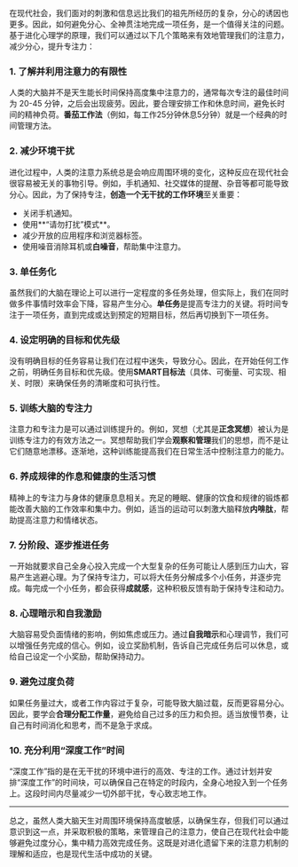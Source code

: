 在现代社会，我们面对的刺激和信息远比我们的祖先所经历的复杂，分心的诱因也更多。因此，如何避免分心、全神贯注地完成一项任务，是一个值得关注的问题。基于进化心理学的原理，我们可以通过以下几个策略来有效地管理我们的注意力，减少分心，提升专注力：

### 1. **了解并利用注意力的有限性**
人类的大脑并不是天生能长时间保持高度集中注意力的，通常每次专注的最佳时间为 20-45 分钟，之后会出现疲劳。因此，要合理安排工作和休息时间，避免长时间的精神负荷。**番茄工作法**（例如，每工作25分钟休息5分钟）就是一个经典的时间管理方法。

### 2. **减少环境干扰**
进化过程中，人类的注意力系统总是会响应周围环境的变化，这种反应在现代社会很容易被无关的事物引导。例如，手机通知、社交媒体的提醒、杂音等都可能导致分心。因此，为了保持专注，**创造一个无干扰的工作环境**至关重要：
   - 关闭手机通知。
   - 使用**“请勿打扰”模式**。
   - 减少开放的应用程序和浏览器标签。
   - 使用噪音消除耳机或**白噪音**，帮助集中注意力。

### 3. **单任务化**
虽然我们的大脑在理论上可以进行一定程度的多任务处理，但实际上，我们在同时做多件事情时效率会下降，容易产生分心。**单任务**是提高专注力的关键。将时间专注于一项任务，直到完成或达到预定的短期目标，然后再切换到下一项任务。

### 4. **设定明确的目标和优先级**
没有明确目标的任务容易让我们在过程中迷失，导致分心。因此，在开始任何工作之前，明确任务目标和优先级。使用**SMART目标法**（具体、可衡量、可实现、相关、时限）来确保任务的清晰度和可执行性。

### 5. **训练大脑的专注力**
注意力和专注力是可以通过训练提升的。例如，冥想（尤其是**正念冥想**）被认为是训练专注力的有效方法之一。冥想帮助我们学会**观察和管理**我们的思想，而不是让它们随意地漂移。逐渐地，这种训练能提高我们在日常生活中控制注意力的能力。

### 6. **养成规律的作息和健康的生活习惯**
精神上的专注力与身体的健康息息相关。充足的睡眠、健康的饮食和规律的锻炼都能改善大脑的工作效率和集中力。例如，适当的运动可以刺激大脑释放**内啡肽**，帮助提高注意力和情绪状态。

### 7. **分阶段、逐步推进任务**
一开始就要求自己全身心投入完成一个大型复杂的任务可能让人感到压力山大，容易产生逃避心理。为了保持专注力，可以将大任务分解成多个小任务，并逐步完成。每完成一个小任务，都会获得**成就感**，这种积极反馈有助于保持专注和动力。

### 8. **心理暗示和自我激励**
大脑容易受负面情绪的影响，例如焦虑或压力。通过**自我暗示**和心理调节，我们可以增强任务完成的信心。例如，设立奖励机制，告诉自己完成任务后可以休息，或给自己设定一个小奖励，帮助保持动力。

### 9. **避免过度负荷**
如果任务量过大，或者工作内容过于复杂，可能导致大脑过载，反而更容易分心。因此，要学会**合理分配工作量**，避免给自己过多的压力和负担。适当放慢节奏，让自己有时间消化和思考，而不是急于求成。

### 10. **充分利用“深度工作”时间**
“深度工作”指的是在无干扰的环境中进行的高效、专注的工作。通过计划并安排“深度工作”的时间块，可以确保自己在特定的时段内，全身心地投入到一个任务上。这段时间内尽量减少一切外部干扰，专心致志地工作。

---

总之，虽然人类大脑天生对周围环境保持高度敏感，以确保生存，但我们可以通过意识到这一点，并采取积极的策略，来管理自己的注意力，使自己在现代社会中能够避免过度分心，集中精力高效完成任务。这既是对进化遗留下来的注意力机制的理解和适应，也是现代生活中成功的关键。